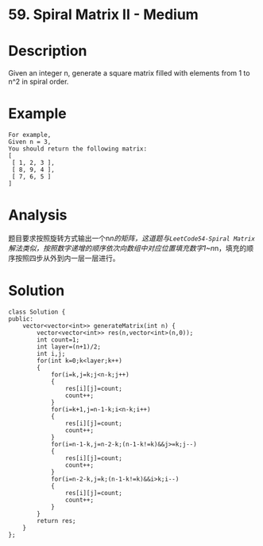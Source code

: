 # 59. Spiral Matrix II - Medium

# Description
Given an integer n, generate a square matrix filled with elements from 1 to n^2 in spiral order.

# Example
```
For example,
Given n = 3,
You should return the following matrix:
[
 [ 1, 2, 3 ],
 [ 8, 9, 4 ],
 [ 7, 6, 5 ]
]
```

# Analysis
题目要求按照旋转方式输出一个n*n的矩阵，这道题与`LeetCode54-Spiral Matrix`解法类似，按照数字递增的顺序依次向数组中对应位置填充数字1~n*n，填充的顺序按照四步从外到内一层一层进行。

# Solution
```
class Solution {
public:
    vector<vector<int>> generateMatrix(int n) {
        vector<vector<int>> res(n,vector<int>(n,0));
        int count=1;
        int layer=(n+1)/2;
        int i,j;
        for(int k=0;k<layer;k++)
        {
            for(i=k,j=k;j<n-k;j++)
            {
                res[i][j]=count;
                count++;
            }
            for(i=k+1,j=n-1-k;i<n-k;i++)
            {
                res[i][j]=count;
                count++;
            }
            for(i=n-1-k,j=n-2-k;(n-1-k!=k)&&j>=k;j--)
            {
                res[i][j]=count;
                count++;
            }
            for(i=n-2-k,j=k;(n-1-k!=k)&&i>k;i--)
            {
                res[i][j]=count;
                count++;
            }
        }
        return res;
    }
};
```
